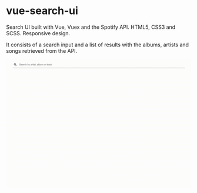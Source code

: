 # vue-search-ui
 
Search UI built with Vue, Vuex and the Spotify API. HTML5, CSS3 and SCSS. Responsive design.

It consists of a search input and a list of results with the albums, artists and songs retrieved from the API.

![](vue-search-ui.gif)

